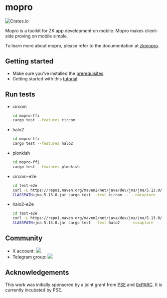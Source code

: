 # mopro

![Crates.io](https://img.shields.io/crates/v/mopro-ffi?label=mopro-ffi&style=flat-square)

Mopro is a toolkit for ZK app development on mobile. Mopro makes client-side proving on mobile simple.

To learn more about mopro, please refer to the documentation at [zkmopro](https://zkmopro.org/docs/intro).

## Getting started

- Make sure you've installed the [prerequisites](https://zkmopro.org/docs/prerequisites).
- Getting started with this [tutorial](https://zkmopro.org/docs/getting-started/rust-setup).

## Run tests

- circom
  ```sh
  cd mopro-ffi
  cargo test --features circom
  ```
- halo2
  ```sh
  cd mopro-ffi
  cargo test --features halo2
  ```
- plonkish
  ```sh
  cd mopro-ffi
  cargo test --features plonkish
  ```
- circom-e2e
  ```sh
  cd test-e2e
  curl -L https://repo1.maven.org/maven2/net/java/dev/jna/jna/5.13.0/jna-5.13.0.jar -o jna-5.13.0.jar
  CLASSPATH=jna-5.13.0.jar cargo test --test circom -- --nocapture
  ```
- halo2-e2e
  ```sh
  cd test-e2e
  curl -L https://repo1.maven.org/maven2/net/java/dev/jna/jna/5.13.0/jna-5.13.0.jar -o jna-5.13.0.jar
  CLASSPATH=jna-5.13.0.jar cargo test --test halo2 -- --nocapture
  ```

## Community

- X account: <a href="https://twitter.com/zkmopro"><img src="https://img.shields.io/twitter/follow/zkmopro?style=flat-square&logo=x&label=zkmopro"></a>
- Telegram group: <a href="https://t.me/zkmopro"><img src="https://img.shields.io/badge/telegram-@zkmopro-blue.svg?style=flat-square&logo=telegram"></a>

## Acknowledgements

This work was initially sponsored by a joint grant from [PSE](https://pse.dev/) and [0xPARC](https://0xparc.org/). It is currently incubated by PSE.